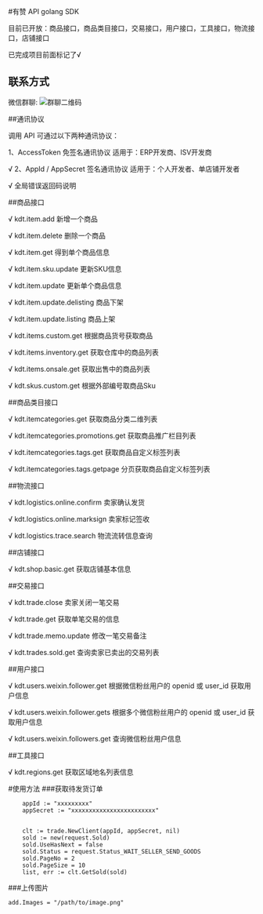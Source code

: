 
#有赞 API golang SDK

目前已开放：商品接口，商品类目接口，交易接口，用户接口，工具接口，物流接口，店铺接口


已完成项目前面标记了√



## 联系方式

 微信群聊:    ![群聊二维码](https://github.com/zihuxinyu/youzan/blob/master/youzan.png)


##通讯协议

调用 API 可通过以下两种通讯协议：

1、AccessToken 免签名通讯协议 适用于：ERP开发商、ISV开发商

√ 2、AppId / AppSecret 签名通讯协议 适用于：个人开发者、单店铺开发者

√ 全局错误返回码说明

##商品接口

√ kdt.item.add 新增一个商品

√ kdt.item.delete 删除一个商品

√ kdt.item.get 得到单个商品信息

√ kdt.item.sku.update 更新SKU信息

√ kdt.item.update 更新单个商品信息

√ kdt.item.update.delisting 商品下架

√ kdt.item.update.listing 商品上架

√ kdt.items.custom.get 根据商品货号获取商品

√ kdt.items.inventory.get 获取仓库中的商品列表

√ kdt.items.onsale.get 获取出售中的商品列表

√ kdt.skus.custom.get 根据外部编号取商品Sku

##商品类目接口

√ kdt.itemcategories.get 获取商品分类二维列表

√ kdt.itemcategories.promotions.get 获取商品推广栏目列表

√ kdt.itemcategories.tags.get 获取商品自定义标签列表

√ kdt.itemcategories.tags.getpage 分页获取商品自定义标签列表

##物流接口

√ kdt.logistics.online.confirm 卖家确认发货

√ kdt.logistics.online.marksign 卖家标记签收

√ kdt.logistics.trace.search 物流流转信息查询

##店铺接口

√ kdt.shop.basic.get 获取店铺基本信息

##交易接口

√ kdt.trade.close 卖家关闭一笔交易

√ kdt.trade.get 获取单笔交易的信息

√ kdt.trade.memo.update 修改一笔交易备注

√ kdt.trades.sold.get 查询卖家已卖出的交易列表

##用户接口

√ kdt.users.weixin.follower.get 根据微信粉丝用户的 openid 或 user_id 获取用户信息

√ kdt.users.weixin.follower.gets 根据多个微信粉丝用户的 openid 或 user_id 获取用户信息

√ kdt.users.weixin.followers.get 查询微信粉丝用户信息

##工具接口

√ kdt.regions.get 获取区域地名列表信息



#使用方法
###获取待发货订单
```
	appId := "xxxxxxxxx"
	appSecret := "xxxxxxxxxxxxxxxxxxxxxxxx"


	clt := trade.NewClient(appId, appSecret, nil)
	sold := new(request.Sold)
	sold.UseHasNext = false
	sold.Status = request.Status_WAIT_SELLER_SEND_GOODS
	sold.PageNo = 2
	sold.PageSize = 10
	list, err := clt.GetSold(sold)

```
###上传图片
```golang
add.Images = "/path/to/image.png"
```
